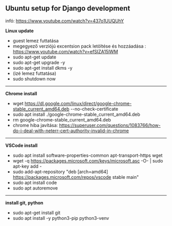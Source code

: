 ## Ubuntu setup for Django development
infó: https://www.youtube.com/watch?v=437o1UUQUhY

**Linux update**
 - guest lemez futtatása
 - megegyező verziójú excentsion pack letöltése és hozzáadása : https://www.youtube.com/watch?v=efSIZA15lWM 
 - sudo apt-get update 
 - sudo apt-get upgrade -y
 - sudo apt-get install dkms -y
 - (izé lemez futtatása)
 - sudo shutdown now
 --- 
 **Chrome install**
 - wget https://dl.google.com/linux/direct/google-chrome-stable_current_amd64.deb --no-check-certificate
 - sudo apt install ./google-chrome-stable_current_amd64.deb
 - rm google-chrome-stable_current_amd64.deb 
- chrome hiba javítása: https://superuser.com/questions/1083766/how-do-i-deal-with-neterr-cert-authority-invalid-in-chrome
---
**VSCode install**
- sudo apt install software-properties-common apt-transport-https wget
- wget -q https://packages.microsoft.com/keys/microsoft.asc -O- | sudo apt-key add -
- sudo add-apt-repository "deb [arch=amd64] https://packages.microsoft.com/repos/vscode stable main"
- sudo apt install code
- sudo apt autoremove
---
**install git, python**
- sudo apt-get install git
- sudo apt install -y python3-pip python3-venv
